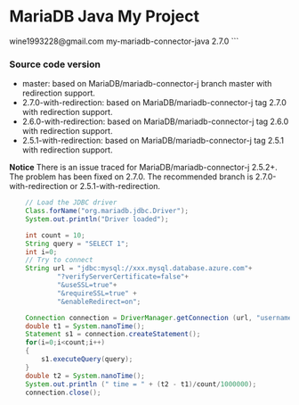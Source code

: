 # MariaDB Java My Project

<dependency>
    <groupId>wine1993228@gmail.com</groupId>
    <artifactId>my-mariadb-connector-java</artifactId>
    <version>2.7.0</version>
</dependency>
```

### Source code version
* master: based on MariaDB/mariadb-connector-j branch master with redirection support.
* 2.7.0-with-redirection: based on MariaDB/mariadb-connector-j tag 2.7.0 with redirection support.
* 2.6.0-with-redirection: based on MariaDB/mariadb-connector-j tag 2.6.0 with redirection support.
* 2.5.1-with-redirection: based on MariaDB/mariadb-connector-j tag 2.5.1 with redirection support.

**Notice** There is an issue traced for MariaDB/mariadb-connector-j 2.5.2+.
The problem has been fixed on 2.7.0. The recommended branch is 2.7.0-with-redirection or 2.5.1-with-redirection.


```java
    // Load the JDBC driver
    Class.forName("org.mariadb.jdbc.Driver");
    System.out.println("Driver loaded");

    int count = 10;
    String query = "SELECT 1";
    int i=0;
    // Try to connect
    String url = "jdbc:mysql://xxx.mysql.database.azure.com"+
            "?verifyServerCertificate=false"+
            "&useSSL=true"+
            "&requireSSL=true" +
			"&enableRedirect=on";

    Connection connection = DriverManager.getConnection (url, "username", "password");
    double t1 = System.nanoTime();
    Statement s1 = connection.createStatement();
    for(i=0;i<count;i++)
    {
        s1.executeQuery(query);
    }
    double t2 = System.nanoTime();
    System.out.println (" time = " + (t2 - t1)/count/1000000);
    connection.close();
```
